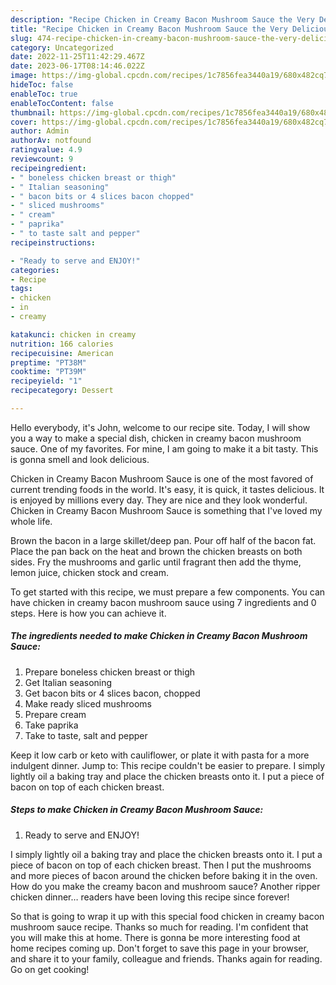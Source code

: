 ```yaml
---
description: "Recipe Chicken in Creamy Bacon Mushroom Sauce the Very Delicious}"
title: "Recipe Chicken in Creamy Bacon Mushroom Sauce the Very Delicious}"
slug: 474-recipe-chicken-in-creamy-bacon-mushroom-sauce-the-very-delicious
category: Uncategorized
date: 2022-11-25T11:42:29.467Z
date: 2023-06-17T08:14:46.022Z
image: https://img-global.cpcdn.com/recipes/1c7856fea3440a19/680x482cq70/chicken-in-creamy-bacon-mushroom-sauce-recipe-main-photo.jpg
hideToc: false
enableToc: true
enableTocContent: false
thumbnail: https://img-global.cpcdn.com/recipes/1c7856fea3440a19/680x482cq70/chicken-in-creamy-bacon-mushroom-sauce-recipe-main-photo.jpg
cover: https://img-global.cpcdn.com/recipes/1c7856fea3440a19/680x482cq70/chicken-in-creamy-bacon-mushroom-sauce-recipe-main-photo.jpg
author: Admin
authorAv: notfound
ratingvalue: 4.9
reviewcount: 9
recipeingredient:
- " boneless chicken breast or thigh"
- " Italian seasoning"
- " bacon bits or 4 slices bacon chopped"
- " sliced mushrooms"
- " cream"
- " paprika"
- " to taste salt and pepper"
recipeinstructions:

- "Ready to serve and ENJOY!"
categories:
- Recipe
tags:
- chicken
- in
- creamy

katakunci: chicken in creamy 
nutrition: 166 calories
recipecuisine: American
preptime: "PT38M"
cooktime: "PT39M"
recipeyield: "1"
recipecategory: Dessert

---
```



Hello everybody, it's John, welcome to our recipe site. Today, I will show you a way to make a special dish, chicken in creamy bacon mushroom sauce. One of my favorites. For mine, I am going to make it a bit tasty. This is gonna smell and look delicious.

Chicken in Creamy Bacon Mushroom Sauce is one of the most favored of current trending foods in the world. It's easy, it is quick, it tastes delicious. It is enjoyed by millions every day. They are nice and they look wonderful. Chicken in Creamy Bacon Mushroom Sauce is something that I've loved my whole life.

Brown the bacon in a large skillet/deep pan. Pour off half of the bacon fat. Place the pan back on the heat and brown the chicken breasts on both sides. Fry the mushrooms and garlic until fragrant then add the thyme, lemon juice, chicken stock and cream.


To get started with this recipe, we must prepare a few components. You can have chicken in creamy bacon mushroom sauce using 7 ingredients and 0 steps. Here is how you can achieve it.

<!--inarticleads1-->

##### The ingredients needed to make Chicken in Creamy Bacon Mushroom Sauce:

1. Prepare  boneless chicken breast or thigh
1. Get  Italian seasoning
1. Get  bacon bits or 4 slices bacon, chopped
1. Make ready  sliced mushrooms
1. Prepare  cream
1. Take  paprika
1. Take  to taste, salt and pepper


Keep it low carb or keto with cauliflower, or plate it with pasta for a more indulgent dinner. Jump to: This recipe couldn&#39;t be easier to prepare. I simply lightly oil a baking tray and place the chicken breasts onto it. I put a piece of bacon on top of each chicken breast. 

<!--inarticleads2-->

##### Steps to make Chicken in Creamy Bacon Mushroom Sauce:


1. Ready to serve and ENJOY!

I simply lightly oil a baking tray and place the chicken breasts onto it. I put a piece of bacon on top of each chicken breast. Then I put the mushrooms and more pieces of bacon around the chicken before baking it in the oven. How do you make the creamy bacon and mushroom sauce? Another ripper chicken dinner… readers have been loving this recipe since forever! 

So that is going to wrap it up with this special food chicken in creamy bacon mushroom sauce recipe. Thanks so much for reading. I'm confident that you will make this at home. There is gonna be more interesting food at home recipes coming up. Don't forget to save this page in your browser, and share it to your family, colleague and friends. Thanks again for reading. Go on get cooking!
